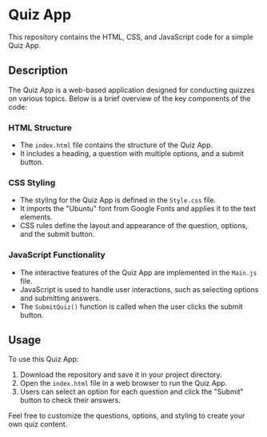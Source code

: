 
# Quiz App

This repository contains the HTML, CSS, and JavaScript code for a simple Quiz App.

## Description

The Quiz App is a web-based application designed for conducting quizzes on various topics. Below is a brief overview of the key components of the code:

### HTML Structure

- The `index.html` file contains the structure of the Quiz App.
- It includes a heading, a question with multiple options, and a submit button.

### CSS Styling

- The styling for the Quiz App is defined in the `Style.css` file.
- It imports the "Ubuntu" font from Google Fonts and applies it to the text elements.
- CSS rules define the layout and appearance of the question, options, and the submit button.

### JavaScript Functionality

- The interactive features of the Quiz App are implemented in the `Main.js` file.
- JavaScript is used to handle user interactions, such as selecting options and submitting answers.
- The `SubmitQuiz()` function is called when the user clicks the submit button.

## Usage

To use this Quiz App:

1. Download the repository and save it in your project directory.
2. Open the `index.html` file in a web browser to run the Quiz App.
3. Users can select an option for each question and click the "Submit" button to check their answers.

Feel free to customize the questions, options, and styling to create your own quiz content.
